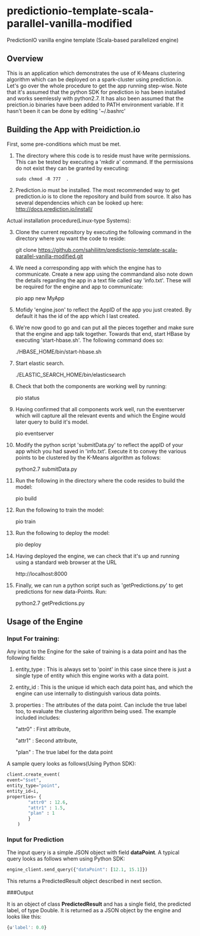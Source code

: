 # predictionio-template-scala-parallel-vanilla-modified
PredictionIO vanilla engine template (Scala-based parallelized engine) 

## Overview

This is an application which demonstrates the use of K-Means clustering algorithm which can be deployed on
a spark-cluster using prediction.io. Let's go over the whole procedure to get the app running step-wise. Note
that it's assumed that the python SDK for prediction io has been installed and works seemlessly with 
python2.7. It has also been assumed that the preiction.io binaries have been added to PATH environment
variable. If it hasn't been it can be done by editing '~/.bashrc'

## Building the App with Preidiction.io

First, some pre-conditions which must be met.

1)  The directory where this code is to reside must have write permissions. This can be tested by 
    executing a 'mkdir a' command. If the permissions do not exist they can be granted by executing:
    
        sudo chmod -R 777  .
        
2)  Prediction.io must be installed. The most recommended way to get prediction.io is to clone the 
    repository and build from source. It also has several dependencies which can be looked up here:
      http://docs.prediction.io/install/
      
Actual installation procedure(Linux-type Systems):

3)  Clone the current repository by executing the following command in the directory where you want 
    the code to reside:
    
      git clone https://github.com/sahiliitm/predictionio-template-scala-parallel-vanilla-modified.git
      
4)  We need a corresponding app with which the engine has to communicate. Create a new app using the commandand        also note down the details regarding the app in a text file called say 'info.txt'. These will be 
    required for the engine and app to communicate: 
      
      pio app new MyApp

    
5)  Mofidy 'engine.json' to reflect the AppID of the app you just created. By default it has the id of the app
    which I last created.
    
6)  We're now good to go and can put all the pieces together and make sure that the engine and app talk together.
    Towards that end, start HBase by executing 'start-hbase.sh'. The following command does so:
    
      ./HBASE_HOME/bin/start-hbase.sh
      
7)  Start elastic search.

      ./ELASTIC_SEARCH_HOME/bin/elasticsearch
      
8)  Check that both the components are working well by running:
    
      pio status
      
9)  Having confirmed that all components work well, run the eventserver which will capture all the relevant
    events and which the Engine would later query to build it's model.
    
      pio eventserver
    
10) Modify the python script 'submitData.py' to reflect the appID of your app which you had saved in 
    'info.txt'. Execute it to convey the various points to be clustered by the K-Means algorithm as follows:
    
      python2.7 submitData.py
      
11) Run the following in the directory where the code resides to build the model: 
      
      pio build
      
    
12) Run the following to train the model:

      pio train
      
    
    
13) Run the following to deploy the model:

      pio deploy
    
    
  
14) Having deployed the engine, we can check that it's up and running using a standard web browser at the URL

      http://localhost:8000
      
15) Finally, we can run a python script such as 'getPredictions.py' to get predictions for new data-Points.
    Run:
    
      python2.7 getPredictions.py
      
    
## Usage of the Engine

### Input For training:
Any input to the Engine for the sake of training is a data point and has the following fields:

1. entity_type : This is always set to 'point' in this case since there is just a single type of entity which this engine works with a data point.
2. entity_id : This is the unique id which each data point has, and which the engine can use internally to                        distinguish various data points.
3. properties  : The attributes of the data point. Can include the true label too, to evaluate the clustering     algorithm being used. The example included includes:

    "attr0" : First attribute,
    
    "attr1" : Second attribute,
    
    "plan"  : The true label for the data point
    
A sample query looks as follows(Using Python SDK):
```python
client.create_event(
event="$set",
entity_type="point",
entity_id=i,
properties= {
        "attr0" : 12.6,
        "attr1" : 1.5,
        "plan" : 1
        }
    )
```
### Input for Prediction
The input query is a simple JSON object with field **dataPoint**. A typical query looks as follows whem using Python SDK:
```python
engine_client.send_query({"dataPoint": [12.1, 15.1]})
```
This returns a PredictedResult object described in next section.

###Output

It is an object of class **PredictedResult** and has a single field, the predicted label, of type Double.
It is returned as a JSON object by the engine and looks like this:
```javascript
{u'label': 0.0}
```
